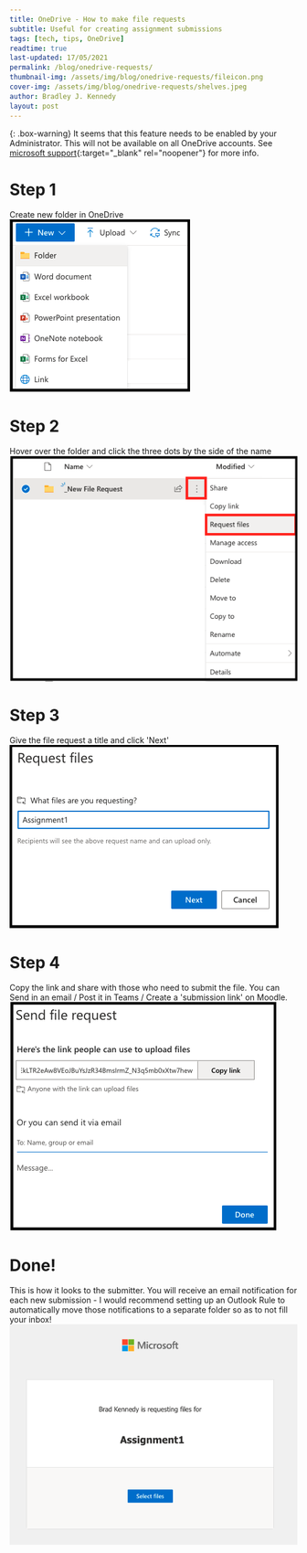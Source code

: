 ```yaml
---
title: OneDrive - How to make file requests
subtitle: Useful for creating assignment submissions
tags: [tech, tips, OneDrive]
readtime: true
last-updated: 17/05/2021
permalink: /blog/onedrive-requests/
thumbnail-img: /assets/img/blog/onedrive-requests/fileicon.png
cover-img: /assets/img/blog/onedrive-requests/shelves.jpeg
author: Bradley J. Kennedy
layout: post
---
```

{: .box-warning}
<i class="fas fa-exclamation icon-yellow" aria-hidden="true"></i> It seems that this feature needs to be enabled by your Administrator. This will not be available on all OneDrive accounts. See [microsoft support](https://support.microsoft.com/en-us/office/create-a-file-request-f54aa7f8-2589-4421-b351-d415fc3b83af){:target="_blank" rel="noopener"} for more info.

# Step 1
Create new folder in OneDrive  
![Folder menu](/assets/img/blog/onedrive-requests/folder.png)

# Step 2
Hover over the folder and click the three dots by the side of the name  
![Request file button](/assets/img/blog/onedrive-requests/newrequest.png)

# Step 3
Give the file request a title and click 'Next'  
![Request file title](/assets/img/blog/onedrive-requests/title.png)

# Step 4
Copy the link and share with those who need to submit the file. You can Send in an email / Post it in Teams / Create a 'submission link' on Moodle.  
![Link to request](/assets/img/blog/onedrive-requests/link.png)

# Done!
This is how it looks to the submitter. You will receive an email notification for each new submission - I would recommend setting up an Outlook Rule to automatically move those notifications to a separate folder so as to not fill your inbox!  
![Confirmation](/assets/img/blog/onedrive-requests/preview.png)
